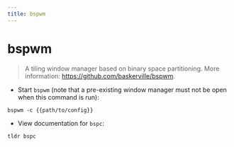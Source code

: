 ```yaml
---
title: bspwm
---
```

# bspwm

> A tiling window manager based on binary space partitioning.
> More information: <https://github.com/baskerville/bspwm>.

- Start `bspwm` (note that a pre-existing window manager must not be open when this command is run):

`bspwm -c {{path/to/config}}`

- View documentation for `bspc`:

`tldr bspc`
